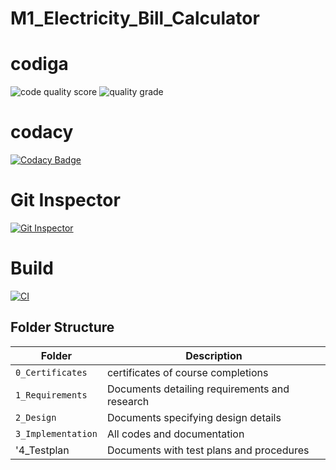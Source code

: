 # M1_Electricity_Bill_Calculator
# codiga
![code quality score](https://api.codiga.io/project/32499/score/svg)
![quality grade](https://api.codiga.io/project/32499/status/svg)
# codacy
[![Codacy Badge](https://app.codacy.com/project/badge/Grade/b4f90fb428d5475f983695bfac8d77d5)](https://www.codacy.com/gh/alokjagrothu2001/M1_Electricity_Bill_Calculator/dashboard?utm_source=github.com&amp;utm_medium=referral&amp;utm_content=alokjagrothu2001/M1_Electricity_Bill_Calculator&amp;utm_campaign=Badge_Grade)
# Git Inspector
[![Git Inspector](https://github.com/alokjagrothu2001/M1_Electricity_Bill_Calculator/actions/workflows/git_inspector.yml/badge.svg)](https://github.com/alokjagrothu2001/M1_Electricity_Bill_Calculator/actions/workflows/git_inspector.yml)
# Build
[![CI](https://github.com/alokjagrothu2001/M1_Electricity_Bill_Calculator/actions/workflows/main.yml/badge.svg)](https://github.com/alokjagrothu2001/M1_Electricity_Bill_Calculator/actions/workflows/main.yml)

## Folder Structure

| Folder             | Description                                   |
| ------------------ | --------------------------------------------- |
| `0_Certificates`   | certificates of course completions            |
| `1_Requirements`   | Documents detailing requirements and research |
| `2_Design`         | Documents specifying design details           |
| `3_Implementation` | All codes and documentation                   |
| '4_Testplan        | Documents with test plans and procedures      |

